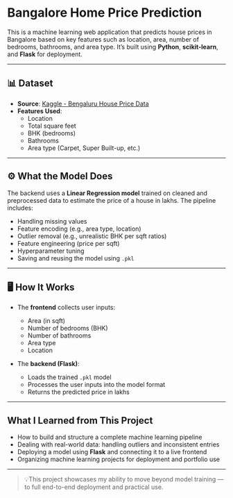 # Bangalore Home Price Prediction

This is a machine learning web application that predicts house prices in Bangalore based on key features such as location, area, number of bedrooms, bathrooms, and area type. It’s built using **Python**, **scikit-learn**, and **Flask** for deployment.

---

## 📊 Dataset

- **Source**: [Kaggle - Bengaluru House Price Data](https://www.kaggle.com/datasets/amitabhajoy/bengaluru-house-price-data)
- **Features Used**:
  - Location
  - Total square feet
  - BHK (bedrooms)
  - Bathrooms
  - Area type (Carpet, Super Built-up, etc.)

---

## ⚙️ What the Model Does

The backend uses a **Linear Regression model** trained on cleaned and preprocessed data to estimate the price of a house in lakhs. The pipeline includes:

- Handling missing values  
- Feature encoding (e.g., area type, location)  
- Outlier removal (e.g., unrealistic BHK per sqft ratios)  
- Feature engineering (price per sqft)  
- Hyperparameter tuning  
- Saving and reusing the model using `.pkl`

---

## 🖥 How It Works

- The **frontend** collects user inputs:
  - Area (in sqft)
  - Number of bedrooms (BHK)
  - Number of bathrooms
  - Area type
  - Location

- The **backend (Flask)**:
  - Loads the trained `.pkl` model
  - Processes the user inputs into the model format
  - Returns the predicted price in lakhs

---

##  What I Learned from This Project

- How to build and structure a complete machine learning pipeline  
- Dealing with real-world data: handling outliers and inconsistent entries  
- Deploying a model using **Flask** and connecting it to a live frontend  
- Organizing machine learning projects for deployment and portfolio use

---

> 💡This project showcases my ability to move beyond model training — to full end-to-end deployment and practical use.
